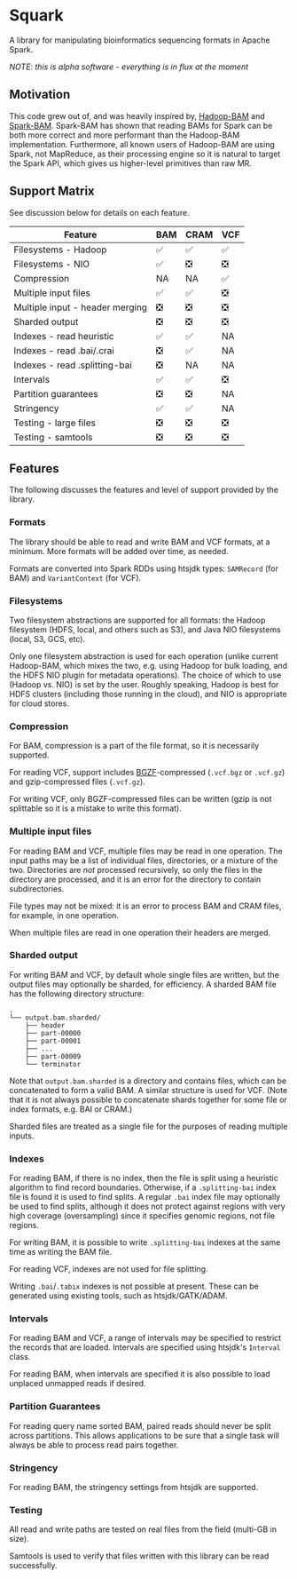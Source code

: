 # Squark

A library for manipulating bioinformatics sequencing formats in Apache Spark.

*NOTE: this is alpha software - everything is in flux at the moment*

## Motivation

This code grew out of, and was heavily inspired by, [Hadoop-BAM](https://github.com/HadoopGenomics/Hadoop-BAM) and
[Spark-BAM](http://www.hammerlab.org/spark-bam/). Spark-BAM has shown that reading BAMs for Spark can be both more
correct and more performant than the Hadoop-BAM implementation. Furthermore, all known users of Hadoop-BAM are using
Spark, not MapReduce, as their processing engine so it is natural to target the Spark API, which gives us higher-level
primitives than raw MR.

## Support Matrix

See discussion below for details on each feature.

| Feature                         | BAM                           | CRAM                          | VCF                           |
| ------------------------------- | ----------------------------- | ----------------------------- | ----------------------------- |
| Filesystems - Hadoop            | :white_check_mark:            | :white_check_mark:            | :white_check_mark:            |
| Filesystems - NIO               | :white_check_mark:            | :negative_squared_cross_mark: | :negative_squared_cross_mark: |
| Compression                     | NA                            | NA                            | :white_check_mark:            |
| Multiple input files            | :white_check_mark:            | :white_check_mark:            | :negative_squared_cross_mark: |
| Multiple input - header merging | :negative_squared_cross_mark: | :negative_squared_cross_mark: | :negative_squared_cross_mark: |
| Sharded output                  | :negative_squared_cross_mark: | :negative_squared_cross_mark: | :negative_squared_cross_mark: |
| Indexes - read heuristic        | :white_check_mark:            | :white_check_mark:            | NA                            |
| Indexes - read .bai/.crai       | :negative_squared_cross_mark: | :white_check_mark:            | NA                            |
| Indexes - read .splitting-bai   | :negative_squared_cross_mark: | NA                            | NA                            |
| Intervals                       | :white_check_mark:            | :white_check_mark:            | :negative_squared_cross_mark: |
| Partition guarantees            | :negative_squared_cross_mark: | :negative_squared_cross_mark: | NA                            |
| Stringency                      | :white_check_mark:            | :white_check_mark:            | NA                            |
| Testing - large files           | :negative_squared_cross_mark: | :negative_squared_cross_mark: | :negative_squared_cross_mark: |
| Testing - samtools              | :negative_squared_cross_mark: | :negative_squared_cross_mark: | :negative_squared_cross_mark: |

## Features

The following discusses the features and level of support provided by the library.

### Formats

The library should be able to read and write BAM and VCF formats, at a minimum. More formats
will be added over time, as needed.

Formats are converted into Spark RDDs using htsjdk types: `SAMRecord` (for BAM) and
`VariantContext` (for VCF).

### Filesystems

Two filesystem abstractions are supported for all formats: the Hadoop filesystem (HDFS, local,
and others such as S3), and Java NIO filesystems (local, S3, GCS, etc).

Only one filesystem abstraction is used for each operation (unlike current Hadoop-BAM, which 
mixes the two, e.g. using Hadoop for bulk loading, and the HDFS NIO plugin for metadata
operations). The choice of which to use (Hadoop vs. NIO) is set by the user. Roughly speaking,
Hadoop is best for HDFS clusters (including those running in the cloud), and NIO is appropriate
for cloud stores.

### Compression

For BAM, compression is a part of the file format, so it is necessarily supported.

For reading VCF, support includes
[BGZF](https://samtools.github.io/hts-specs/SAMv1.pdf)-compressed (`.vcf.bgz` or `.vcf.gz`) and
gzip-compressed files (`.vcf.gz`).

For writing VCF, only BGZF-compressed files can be written (gzip
is not splittable so it is a mistake to write this format).

### Multiple input files

For reading BAM and VCF, multiple files may be read in one operation. The input paths may be a
list of individual files, directories, or a mixture of the two. Directories are _not_ processed
recursively, so only the files in the directory are processed, and it is an error for the
directory to contain subdirectories.

File types may not be mixed: it is an error to process BAM and CRAM files, for example, in one
operation.

When multiple files are read in one operation their headers are merged.

### Sharded output

For writing BAM and VCF, by default whole single files are written, but the output files may
optionally be sharded, for efficiency. A sharded BAM file has the following directory structure:

```
.
└── output.bam.sharded/
    ├── header
    ├── part-00000
    ├── part-00001
    ├── ...
    ├── part-00009
    └── terminator

```

Note that `output.bam.sharded` is a directory and contains files, which can be concatenated
to form a valid BAM. A similar structure is used for VCF. (Note that it is not always possible
to concatenate shards together for some file or index formats, e.g. BAI or CRAM.)

Sharded files are treated as a single file for the purposes of reading multiple inputs.

### Indexes

For reading BAM, if there is no index, then the file is split using a heuristic algorithm to
find record boundaries. Otherwise, if a `.splitting-bai` index file is found it is used to find
splits. A regular `.bai` index file may optionally be used to find splits, although it does not
protect against regions with very high coverage (oversampling) since it specifies genomic
regions, not file regions.

For writing BAM, it is possible to write `.splitting-bai` indexes at the same time as writing the
BAM file.

For reading VCF, indexes are not used for file splitting.

Writing `.bai`/`.tabix` indexes is not possible at present. These can be generated using existing
tools, such as htsjdk/GATK/ADAM.

### Intervals

For reading BAM and VCF, a range of intervals may be specified to restrict the records that are
loaded. Intervals are specified using htsjdk's `Interval` class.

For reading BAM, when intervals are specified it is also possible to load unplaced unmapped reads if desired.

### Partition Guarantees

For reading query name sorted BAM, paired reads should never be split across partitions. This allows
applications to be sure that a single task will always be able to process read pairs together.

### Stringency

For reading BAM, the stringency settings from htsjdk are supported.

### Testing

All read and write paths are tested on real files from the field (multi-GB in size).

Samtools is used to verify that files written with this library can be read successfully.

